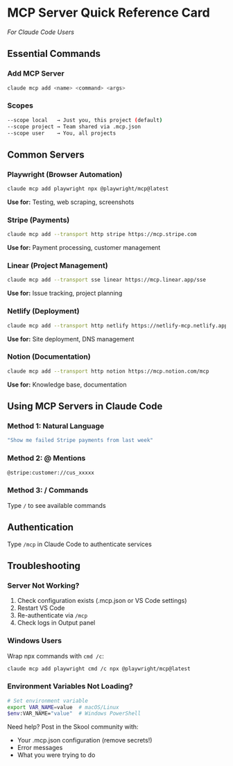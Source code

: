 # MCP Server Quick Reference Card
*For Claude Code Users*

## Essential Commands

### Add MCP Server
```bash
claude mcp add <name> <command> <args>
```

### Scopes
```bash
--scope local   → Just you, this project (default)
--scope project → Team shared via .mcp.json
--scope user    → You, all projects
```

## Common Servers

### Playwright (Browser Automation)
```bash
claude mcp add playwright npx @playwright/mcp@latest
```
**Use for:** Testing, web scraping, screenshots

### Stripe (Payments)
```bash
claude mcp add --transport http stripe https://mcp.stripe.com
```
**Use for:** Payment processing, customer management

### Linear (Project Management)
```bash
claude mcp add --transport sse linear https://mcp.linear.app/sse
```
**Use for:** Issue tracking, project planning

### Netlify (Deployment)
```bash
claude mcp add --transport http netlify https://netlify-mcp.netlify.app/mcp
```
**Use for:** Site deployment, DNS management

### Notion (Documentation)
```bash
claude mcp add --transport http notion https://mcp.notion.com/mcp
```
**Use for:** Knowledge base, documentation

## Using MCP Servers in Claude Code

### Method 1: Natural Language
```bash
"Show me failed Stripe payments from last week"
```

### Method 2: @ Mentions
```bash
@stripe:customer://cus_xxxxx
```

### Method 3: / Commands
Type `/` to see available commands

## Authentication
Type `/mcp` in Claude Code to authenticate services

## Troubleshooting

### Server Not Working?
1. Check configuration exists (.mcp.json or VS Code settings)
2. Restart VS Code
3. Re-authenticate via `/mcp`
4. Check logs in Output panel

### Windows Users
Wrap npx commands with `cmd /c`:
```bash
claude mcp add playwright cmd /c npx @playwright/mcp@latest
```

### Environment Variables Not Loading?
```bash
# Set environment variable
export VAR_NAME=value  # macOS/Linux
$env:VAR_NAME="value"  # Windows PowerShell
```

Need help? Post in the Skool community with:
- Your .mcp.json configuration (remove secrets!)
- Error messages
- What you were trying to do